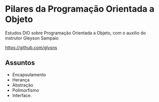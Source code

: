 # Pilares da Programação Orientada a Objeto
Estudos DIO sobre Programação Orientada a Objeto, com o auxilio do instrutor Gleyson Sampaio

https://github.com/glysns

## Assuntos
- Encapsulamento
- Herança
- Abstração
- Polimorfismo
- Interface.
